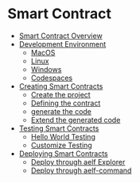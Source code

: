 # Smart Contract

- [Smart Contract Overview]()
- [Development Environment]()
  - [MacOS]()
  - [Linux]()
  - [Windows]()
  - [Codespaces]()
- [Creating Smart Contracts]()
  - [Create the project]()
  - [Defining the contract]()
  - [generate the code]()
  - [Extend the generated code]()
- [Testing Smart Contracts]()
  - [Hello World Testing]()
  - [Customize Testing]()
- [Deploying Smart Contracts]()
  - [Deploy through aelf Explorer]()
  - [Deploy through aelf-command]()
